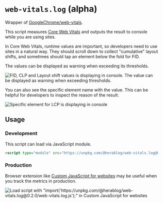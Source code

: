 # `web-vitals.log` (alpha)
Wrapper of [GoogleChrome/web-vitals](https://github.com/GoogleChrome/web-vitals).

This script measures [Core Web Vitals](https://web.dev/vitals/) and outputs the result to console while you are using sites.

In Core Web Vitals, runtime values are important, so developers need to use sites in a natural way. They should scroll down to collect "cumulative" layout shifts, and sometimes should tap an element below the fold for FID.

The values can be displayed as warning when exceeding its thresholds.

![FID, CLP and Layout shift values is displaying in console. The value can be displayed as warning when exceeding thresholds.](https://github.com/herablog/web-vitals.log/raw/main/screenshots/logs.png)

You can also see the specific element name with the value. This can be helpful for developers to inspect the reason of the result.

![Specific element for LCP is displaying in console](https://github.com/herablog/web-vitals.log/raw/main/screenshots/element.png)

## Usage

### Development
This script can load via JavaScript module. 

```html
<script type="module" src="https://unpkg.com/@herablog/web-vitals.log@0.2.0/web-vitals.log.js"></script>
```

### Production
Browser extension like [Custom JavaScript for websites](https://chrome.google.com/webstore/detail/custom-javascript-for-web/poakhlngfciodnhlhhgnaaelnpjljija) may be useful when you track the metrics in production.

![Load script with "import('https://unpkg.com/@herablog/web-vitals.log@0.2.0/web-vitals.log.js');" in Custom JavaScript for websites](https://github.com/herablog/web-vitals.log/raw/main/screenshots/extension.png)
